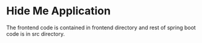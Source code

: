 # Hide Me Application

The frontend code is contained in frontend directory
and rest of spring boot code is in src directory.
